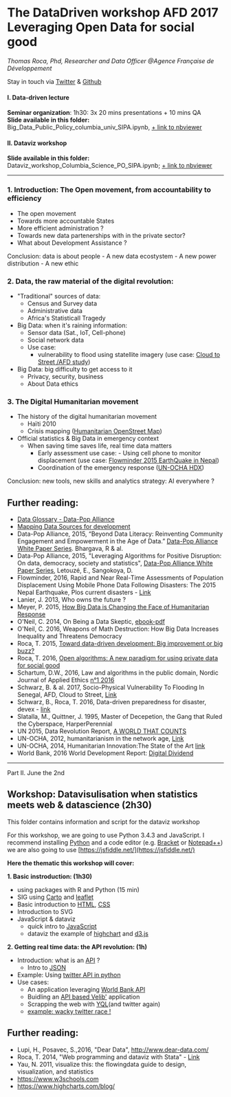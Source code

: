 # The DataDriven workshop AFD 2017<br> Leveraging Open Data for social good
*Thomas Roca, Phd, Researcher and Data Officer @Agence Française de Développement*

Stay in touch via [Twitter](https://twitter.com/Thomas_Roca) & [Github](https://github.com/ThomasRoca/)


#### I. Data-driven lecture
**Seminar organization**: 1h30: 3x 20 mins presentations + 10 mins QA<br>
**Slide available in this folder:** Big_Data_Public_Policy_columbia_univ_SIPA.ipynb, [ + link to nbviewer](http://nbviewer.jupyter.org/github/ThomasRoca/Lecture-Columbia-Science-Po-2017/blob/master/Big_Data_Public_Policy_columbia_univ_SIPA.ipynb)

#### II. Dataviz workshop
**Slide available in this folder:** Dataviz_workshop_Columbia_Science_PO_SIPA.ipynb; [+ link to nbviewer](http://nbviewer.jupyter.org/github/ThomasRoca/Lecture-Columbia-Science-Po-2017/blob/master/Dataviz_workshop_Columbia_Science_PO_SIPA.ipynb)

---

### 1. Introduction: The Open movement, from accountability to efficiency

- The open movement
- Towards more accountable States
- More efficient administration ?
- Towards new data partenerships with in the private sector?
- What about Development Assistance ?

Conclusion: data is about people
	- A new data ecostystem
	- A new power distribution
	- A new ethic
### 2. Data, the raw material of the digital revolution:
- "Traditional" sources of data:
	- Census and Survey data
	- Administrative data
	- Africa's Statisticall Tragedy
- Big Data: when it's raining information:
 	- Sensor data (Sat., IoT, Cell-phone)
 	- Social network data
   	- Use case: 
	    - vulnerability to flood using statellite imagery (use case: [Cloud to Street /AFD study](http://librairie.afd.fr/nt25-va-vunerability-flooding-senegal/))
- Big Data: big difficulty to get access to it
    - Privacy, security, business
    - About Data ethics
### 3. The Digital Humanitarian movement
- The history of the digital humanitarian movement
	- Haïti 2010
	- Crisis mapping ([Humanitarian OpenStreet Map](https://www.hotosm.org/))
- Official statistics & Big Data in emergency context
	- When saving time saves life, real time data matters
		- Early assessment use case:
				    - Using cell phone to monitor displacement (use case: [Flowminder 2015 EarthQuake in Nepal](http://www.flowminder.org/case-studies/nepal-earthquake-2015))		
		- Coordination of the emergency response ([UN-OCHA HDX](https://data.humdata.org/))

Conclusion: new tools, new skills and analytics strategy: AI everywhere ?

## Further reading: 
- [Data Glossary - Data-Pop Alliance](https://github.com/ThomasRoca/Lecture-Columbia-Science-Po-2017/blob/master/Glossary.md)
- [Mapping Data Sources for development](https://afdlab4dev.github.io/Wiki-DataExploration-in-AFD/)
- Data-Pop Alliance, 2015, “Beyond Data Literacy: Reinventing Community Engagement and Empowerment in the Age of Data.” [Data-Pop Alliance White Paper Series](http://datapopalliance.org/item/beyond-data-literacy-reinventing-community-engagement-and-empowerment-in-the-age-of-data/). Bhargava, R & al.
- Data-Pop Alliance, 2015, "Leveraging Algorithms for Positive Disruption: On data, democracy, society and statistics", [Data-Pop Alliance White Paper Series](http://datapopalliance.org/item/leveraging-algorithms-for-positive-disruption-on-data-democracy-society-and-statistics/), Letouzé, E., Sangokoya, D.
- Flowminder, 2016, Rapid and Near Real-Time Assessments of Population Displacement Using Mobile Phone Data Following Disasters: The 2015 Nepal Earthquake, Plos current disasters - [Link](http://currents.plos.org/disasters/article/rapid-and-near-real-time-assessments-of-population-displacement-using-mobile-phone-data-following-disasters-the-2015-nepal-earthquake/)
- Lanier, J. 2013, Who owns the future ?
- Meyer, P. 2015, [How Big Data is Changing the Face of Humanitarian Response](http://www.digital-humanitarians.com/)
- O'Neil, C. 2014, On Being a Data Skeptic, [ebook-pdf](http://www.oreilly.com/data/free/files/being-a-data-skeptic.pdf)
- O'Neil, C. 2016, Weapons of Math Destruction: How Big Data Increases Inequality and Threatens Democracy
- Roca, T. 2015, [Toward data-driven development: Big improvement or big buzz?](https://www.devex.com/news/toward-data-driven-development-big-improvement-or-big-buzz-86192)
- Roca, T. 2016, [Open algorithms: A new paradigm for using private data for social good](https://www.devex.com/news/open-algorithms-a-new-paradigm-for-using-private-data-for-social-good-88434)
- Schartum, D.W., 2016, Law and algorithms in the public domain, Nordic Journal of Applied Ethics [n°1 2016](http://www.ntnu.no/ojs/index.php/etikk_i_praksis/article/view/1973/1989)
- Schwarz, B. & al. 2017, Socio-Physical Vulnerability To Flooding In Senegal, AFD, Cloud to Street, [Link](http://librairie.afd.fr/nt25-va-vunerability-flooding-senegal/)
- Schwarz, B., Roca, T. 2016, Data-driven preparedness for disaster, devex - [link](https://www.devex.com/news/opinion-data-driven-preparedness-for-disaster-88950)
- Slatalla, M., Quittner, J. 1995, Master of Decepetion, the Gang that Ruled the Cyberspace, HarperPerennial
- UN 2015, Data Revolution Report, [A WORLD THAT COUNTS](http://www.undatarevolution.org/report/)
- UN-OCHA, 2012, humanitarianism in the network age, [Link](https://www.unocha.org/sites/unocha/files/HINA_0.pdf)
- UN-OCHA, 2014, Humanitarian Innovation:The State of the Art [link](https://docs.unocha.org/sites/dms/documents/op9_understanding%20innovation_web.pdf)
- World Bank, 2016 World Development Report: [Digital Dividend](http://www.worldbank.org/en/publication/wdr2016)

--- 

Part II. June the 2nd

## Workshop: Datavisulisation when statistics meets web & datascience (2h30)
This folder contains information and script for the dataviz workshop

For this workshop, we are going to use Python 3.4.3 and JavaScript.
I recommend installing [Python](https://www.python.org/downloads/release/python-343) and a code editor (e.g. [Bracket](http://brackets.io/) or [Notepad++](https://notepad-plus-plus.org/fr/)) we are also going to use [https://jsfiddle.net/](https://jsfiddle.net/)

**Here the thematic this workshop will cover:**

**1. Basic instroduction: (1h30)**
-   using packages with R and Python (15 min) 
-	SIG using [Carto](https://carto.com/) and [leaflet](http://leafletjs.com/)
-	Basic introduction to [HTML](https://www.w3schools.com/html/default.asp), [CSS](https://www.w3schools.com/css/default.asp)
- 	Introduction to SVG
-	JavaScript & dataviz
    + quick intro to [JavaScript](https://www.w3schools.com/js/default.asp)
    + dataviz the example of [highchart](https://www.highcharts.com/) and [d3.js](https://d3js.org/)
   
**2. Getting real time data: the API revolution: (1h)**

- Introduction: what is an [API](https://en.wikipedia.org/wiki/Application_programming_interface) ?
    + Intro to [JSON](https://en.wikipedia.org/wiki/JSON)
-  Example: Using [twitter API in python](http://nbviewer.jupyter.org/url/www.stats4dev.com/Ipython/Where_on_earth_is_Helen.ipynb)
-  Use cases:
    + An application leveraging [World Bank API](https://datahelpdesk.worldbank.org/knowledgebase/articles/889392-api-documentation)
    + Buidling an [API based Velib'](https://developer.jcdecaux.com/#/opendata/vls?page=getstarted) application 
    + Scrapping the web with [YQL](https://developer.yahoo.com/yql/)(and twitter again) 
	- [example: wacky twitter race !](https://www.highcharts.com/blog/post/query-api-twitter-wacky-race-using-highcharts/) 
## Further reading:
- Lupi, H., Posavec, S.,2016, "Dear Data", http://www.dear-data.com/
- Roca, T. 2014, "Web programming and dataviz with Stata" - [Link](http://stats4dev.com/doc/Stata%20web%20programming.pdf)
- Yau, N. 2011, visualize this: the flowingdata guide to design, visualization, and statistics
- https://www.w3schools.com
- https://www.highcharts.com/blog/
